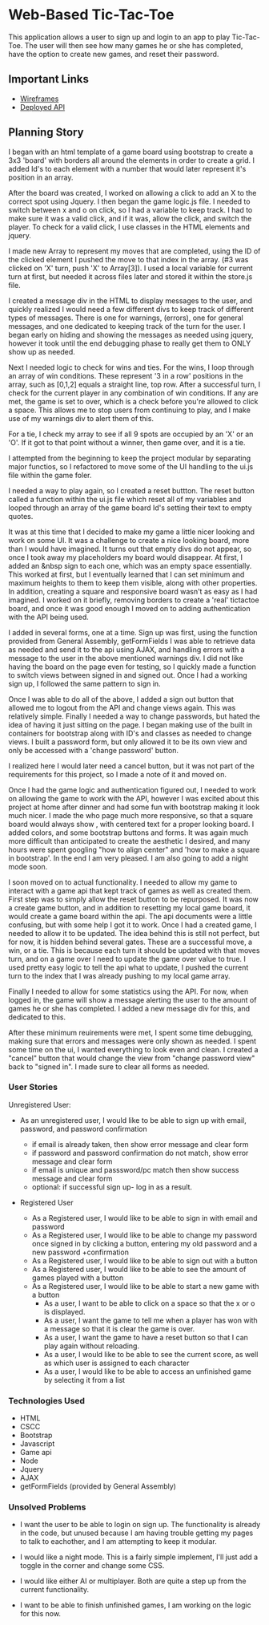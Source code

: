 
# Web-Based Tic-Tac-Toe

This application allows a user to sign up and login to an app to play Tic-Tac-Toe. The user will then see how many games he or she has completed, have the option to create new games, and reset their password.

## Important Links

- [Wireframes](https://imgur.com/a/nekb3Am)
- [Deployed API](https://joe10994.github.io/TicTacToe-client/)

## Planning Story

I began with an html template of a game board using bootstrap to create a 3x3 'board' with borders all around the elements in order to create a grid. I added Id's to each element with a number that would later represent it's position in an array.

After the board was created, I worked on allowing a click to add an X to the correct spot using  Jquery. I then began the game logic.js file. I needed to switch between x and o on click, so I had a variable to keep track. I had to make sure it was a valid click, and if it was, allow the click, and switch the player. To check for a valid click, I use classes in the HTML elements and jquery.

I made  new Array to represent my moves that are completed, using the ID of the clicked element I pushed the move to that index in the array. (#3 was clicked on 'X' turn, push 'X' to Array[3]). I used a local variable for current turn at first, but needed it across files later and stored it within the store.js file.

I created a message div in the HTML to display messages to the user, and quickly realized I would need a few different divs to keep track of different types of messages. There is one for warnings, (errors), one for general messages, and one dedicated to keeping track of the turn for the user. I began early on hiding and showing the messages as needed using jquery, however it took until the end debugging phase to really get them to ONLY show up as needed.

Next I needed logic to check for wins and ties. For the wins, I loop through an array of win conditions. These represent '3 in a row' positions in the array, such as [0,1,2] equals a straight line, top row.  After a successful turn, I check for the current player in any combination of win conditions. If any are met, the game is set to over, which is a check before you're allowed to click a space. This allows me to stop users from continuing to play, and I make use of my warnings div to alert them of this.

For a tie, I check my array to see if all 9 spots are occupied by an 'X' or an 'O'. If it got to that point without a winner, then game over, and it is a tie.

I attempted from the beginning to keep the project modular by separating major functios, so I refactored to move some of the UI handling to the ui.js file within the game foler.

I needed a way to play again, so I created a reset buttton. The reset button called a function within the ui.js file which reset all of my variables and looped through an array of the game board Id's setting their text to empty quotes.

It was at this time that I decided to make my game a little nicer looking and work on some UI. It was a challenge to create a nice looking board, more than I would have imagined. It turns out that empty divs do not appear, so once I took away my placeholders my board would disappear. At first, I added an &nbsp sign to each one, which was an empty space essentially. This worked at first, but I eventually learned that I can set minimum and maximum heights to them to keep them visible, along with other properties. In addition, creating a square and responsive board wasn't as easy as I had imagined. I worked on it briefly, removing borders to create a 'real' tictactoe board, and once it was good enough I moved on to adding authentication with the API being used.

I added in several forms, one at a time. Sign up was first, using the function provided from General Assembly, getFormFields I was able to retrieve data as needed and send it to the api using AJAX, and handling errors with a message to the user in the above mentioned warnings div. I did not like having the board on the page even for testing, so I quickly made a function to switch views between signed in and signed out.  Once I had a working sign up, I followed the same pattern to sign in.

Once I was able to do all of the above, I added a sign out button that allowed me to logout from the API and change views again. This was relatively simple. Finally I needed a way to change passwords, but hated the idea of having it just sitting on the page. I began making use of the built in containers for bootstrap along with ID's and classes as needed to  change  views. I built a password form, but only allowed it to be its own view and only be accessed with a 'change password' button.

I realized here I would later need a cancel button, but it was not part of the requirements for this project, so I made a note of it and moved on.

Once I had the game logic and authentication figured out, I needed to work on allowing the game to work with the API, however I was excited about this project at home after dinner and had some fun with bootstrap making it look much nicer. I made the who page much more responsive, so that a square board would always show , with centered text for a proper looking board. I added colors, and some bootstrap buttons and forms. It was again much more difficult than anticipated to create  the aesthetic I desired, and many hours were spent googling "how to align center" and 'how to make a square in bootstrap'. In the end I am very pleased. I am also going to add a night mode soon.

I soon moved on to actual functionality. I needed to allow my game to interact with a game api that kept track of games as well as created them. First step was to simply allow the reset button to be repurposed. It was now a create game button, and in addition to resetting my local game board, it would create a game board within the api. The api documents were a little confusing, but with some help I got it to work. Once I had a created game, I needed to allow it to be updated. The idea behind this is still not perfect, but for now, it is hidden behind several gates. These are a successful move, a win, or a tie. This is because each turn it should be updated with that moves turn, and on a game over I need to update the game over value to true. I used pretty easy logic to tell the api what to update, I pushed the current turn to the index that I was already pushing to my local game array.

Finally I needed to allow for some statistics using the API. For now, when logged in, the game will show a message alerting the user to the amount of games he or she has completed. I added a new message div for this, and dedicated to this.

After these minimum reuirements were met, I spent some time debugging, making sure that errors and messages were only shown as needed. I spent some time on the ui, I wanted everything to look even and clean. I created a "cancel" button that would change the view from "change password view" back to "signed in". I made sure to clear all forms as needed.

### User Stories

Unregistered User:

  - As an unregistered user, I would like to be able to sign up with email, password, and password confirmation
    - if email is already taken, then show error message and clear form
    - if password and password confirmation do not match, show error message and clear form
    - if email is unique and passsword/pc match then show success message and clear form
    - optional: if successful sign up- log in as a result.


  - Registered User
    - As a Registered user, I would like to be able to sign in with email and password
    - As a Registered user, I would like to be able to change my password once signed in by   clicking a button, entering my old password and a new password +confirmation
    - As a Registered user, I would like to be able to sign out with a button
    - As a Registered user, I would like to be able to see the amount of games played with a button
    - As a Registered user, I would like to be able to start a new game with a button
      - As a user, I want to be able to click on a space so that the x or o is displayed.
      - As a user, I want the game to tell me when a player has won with a message so that it is clear the game is over.
      - As a user, I want the game to have a reset button so that I can play again without reloading.
      - As a user, I would like to be able to see the current score, as well as which user is assigned to each character
      - As a user, I would like to be able to access an unfinished game by selecting it from a list

### Technologies Used

- HTML
- CSCC
- Bootstrap
- Javascript
- Game api
- Node
- Jquery
- AJAX
- getFormFields (provided by General Assembly)

### Unsolved Problems

- I want the user to be able to login on sign up. The functionality is already in the code, but unused because I am having trouble getting my pages to talk to eachother, and I am attempting to keep it modular.

- I would like a night mode. This is a fairly simple implement, I'll just add a toggle in the corner and change some CSS.

- I would like either AI or multiplayer. Both are quite a step up from the current functionality.

- I want to be able to finish unfinished games, I am working on the logic for this now.
